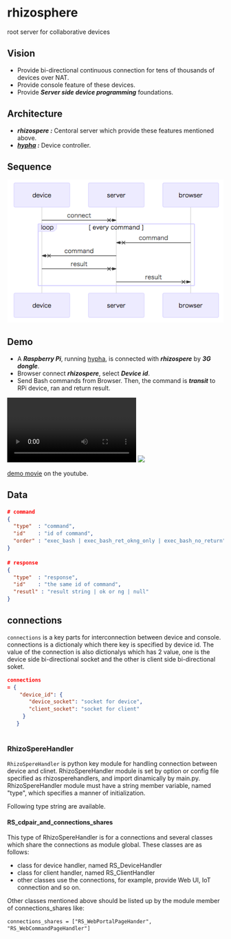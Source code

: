# rhizosphere
root server for collaborative devices

## Vision
* Provide bi-directional continuous connection for tens of thousands of devices over NAT.
* Provide console feature of these devices.
* Provide ***Server side device programming*** foundations.

## Architecture
* ***rhizospere :*** Centoral server which provide these features mentioned above.
* ***[hypha](https://github.com/UedaTakeyuki/hypha) :*** Device controller. 

## Sequence
<img src="https://github.com/UedaTakeyuki/rhizosphere/blob/master/docs/sequence2.png">

## Demo
* A ***Raspberry Pi***, running [hypha](https://github.com/UedaTakeyuki/hypha), is connected with ***rhizospere*** by ***3G dongle***.
* Browser connect ***rhizospere***, select ***Device id***.
* Send Bash commands from Browser. Then, the command is ***transit*** to RPi device, ran and return result. 

<video>
  <source src='https://github.com/UedaTakeyuki/rhizosphere/blob/master/docs/rhizosphere.mov' type='video/mp4'>
</video>

<img src="https://github.com/UedaTakeyuki/rhizosphere/blob/master/docs/rhizospere.gif">

[demo movie](https://youtu.be/L_7clcDccdQ) on the youtube.

## Data
```json
# command
{ 
  "type"  : "command",
  "id"    : "id of command",
  "order" : "exec_bash | exec_bash_ret_okng_only | exec_bash_no_return"
}

# response
{ 
  "type"  : "response",
  "id"    : "the same id of command",
  "resutl" : "result string | ok or ng | null"
}
```

## connections

```connections``` is a key parts for interconnection between device and console. connections is a dictionaly which there key is specified by device id. The value of the connection is also dictionalys which has 2 value, one is the device side bi-directional socket and the other is client side bi-directional soket.

```json
connections 
= {
    "device_id": {
       "device_socket": "socket for device", 
       "client_socket": "socket for client"
     }
   }
   
```

### RhizoSpereHandler

```RhizoSpereHandler``` is python key module for handling connection between device and clinet.
RhizoSpereHandler module is set by option or config file specified as rhizosperehandlers, and import dinamically by main.py.
RhizoSpereHandler module must have a string member variable, named "type", which specifies a manner of initialization.

Following type string are available.

#### RS_cdpair_and_connections_shares

This type of RhizoSpereHandler is for a connections and several classes which share the connections as module global.
These classes are as follows:
- class for device handler, named RS_DeviceHandler
- class for client handler, named RS_ClientHandler
- other classes use the connections, for example, provide Web UI, IoT connection and so on.

Other classes mentioned above should be listed up by the module member of connections_shares like:
```
connections_shares = ["RS_WebPortalPageHander", "RS_WebCommandPageHandler"]
```
